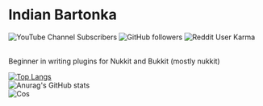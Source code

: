 # Indian Bartonka
![YouTube Channel Subscribers](https://img.shields.io/youtube/channel/subscribers/UCWB4EYTRnkjZy6FEH47v_Sg?style=social)
![GitHub followers](https://img.shields.io/github/followers/IndianBartonka?style=social)
![Reddit User Karma](https://img.shields.io/reddit/user-karma/combined/Indian_PL?style=social)

</br>
Beginner in writing plugins for Nukkit and Bukkit (mostly nukkit)

[![Top Langs](https://github-readme-stats.vercel.app/api/top-langs/?username=indianbartonka&langs_count=8&theme=radical)](https://github.com/anuraghazra/github-readme-stats)</br>
![Anurag's GitHub stats](https://github-readme-stats.vercel.app/api?username=indianbartonka&show_icons=true&theme=radical)</br>
![Cos](https://github-readme-streak-stats.herokuapp.com/?user=indianbartonka&theme=radical)
